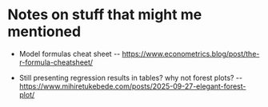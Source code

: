 # Notes on stuff that might me mentioned

* Model formulas cheat sheet -- https://www.econometrics.blog/post/the-r-formula-cheatsheet/

* Still presenting regression results in tables? why not forest plots? -- https://www.mihiretukebede.com/posts/2025-09-27-elegant-forest-plot/
